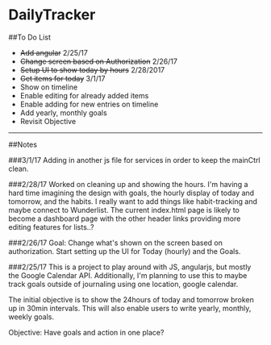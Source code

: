 # DailyTracker

##To Do List

<ul>
<li> <del>Add angular</del> 2/25/17
<li> <del>Change screen based on Authorization</del> 2/26/17
<li> <del>Setup UI to show today by hours</del> 2/28/2017
<li> <del>Get items for today</del> 3/1/17
<li> Show on timeline
<li> Enable editing for already added items
<li> Enable adding for new entries on timeline
<li> Add yearly, monthly goals
<li> Revisit Objective
</ul>


---
##Notes

###3/1/17
Adding in another js file for services in order to keep the mainCtrl clean.

###2/28/17
Worked on cleaning up and showing the hours. I'm having a hard time imagining the design with goals, the hourly display of today and tomorrow, and the habits. I really want to add things like habit-tracking and maybe connect to Wunderlist. The current index.html page is likely to become a dashboard page with the other header links providing more editing features for lists..?

###2/26/17
Goal: Change what's shown on the screen based on authorization. Start setting up the UI for Today (hourly) and the Goals.

###2/25/17
This is a project to play around with JS, angularjs, but mostly the Google Calendar API. Additionally, I'm planning to use this to maybe track goals outside of journaling using one location, google calendar.

The initial objective is to show the 24hours of today and tomorrow broken up in 30min intervals. This will also enable users to write yearly, monthly, weekly goals.

Objective: Have goals and action in one place?
